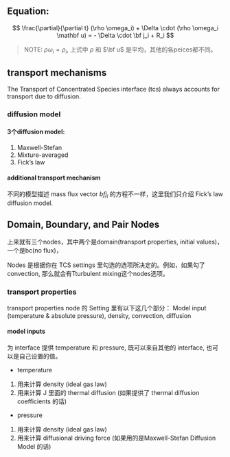 
## Equation:
$$
\frac{\partial}{\partial t} (\rho \omega_i) + \Delta \cdot (\rho \omega_i \mathbf u) = - \Delta \cdot \bf j_i + R_i
$$

> NOTE:
> $\rho \omega_i = \rho_i$, 上式中 $\rho$ 和 $\bf u$ 是平均，其他的各peices都不同。

## transport mechanisms

The Transport of Concentrated Species interface (tcs) always accounts for transport due to diffusion. 

### diffusion model

#### 3个diffusion model: 

1. Maxwell-Stefan
2. Mixture-averaged
3. Fick’s law

#### additional transport mechanism

不同的模型描述 mass flux vector $bf j_i$ 的方程不一样，这里我们只介绍 Fick’s law diffusion model.

## Domain, Boundary, and Pair Nodes 

上来就有三个nodes，其中两个是domain(transport properties, initial values)，一个是bc(no flux)， 

Nodes 是根据你在 TCS settings 里勾选的选项所决定的。例如，如果勾了convection, 那么就会有Tturbulent mixing这个nodes选项。

### transport properties

transport properties node 的 Setting 里有以下这几个部分：
Model input (temperature & absolute pressure), density, convection, diffusion

#### model inputs
为 interface 提供 temperature 和 pressure, 既可以来自其他的 interface, 也可以是自己设置的值。

- temperature 
1. 用来计算 density (ideal gas law)
2. 用来计算 J 里面的 thermal diffusion (如果提供了 thermal diffusion coefficients 的话)

- pressure
1. 用来计算 density (ideal gas law)
2. 用来计算 diffusional driving force (如果用的是Maxwell-Stefan Diffusion Model 的话)

